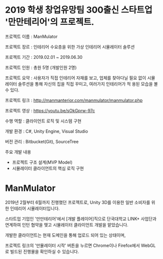 # 2019 학생 창업유망팀 300출신 스타트업 '만만테리어'의 프로젝트.

프로젝트 이름 : ManMulator

프로젝트 장르 : 인테리어 수요층을 위한 가상 인테리어 시뮬레이터 솔루션

프로젝트 기간 : 2019.02.01 ~ 2019.06.30

프로젝트 인원 : 총원 5명 (개발인원 2명)

프로젝트 요약 : 사용자가 직접 인테리어 자재를 보고, 업체를 찾아다닐 필요 없이 시뮬레이터 솔루션을 통해 자신의 집을 직접 꾸미고, 여러가지 인테리어가 적
용된 모습을 볼 수 있다.

프로젝트 링크 : http://manmanterior.com/manmulator/manmulator.php

프로젝트 영상 : https://youtu.be/sOkGprw-97c

수행 역할 : 클라이언트 로직 및 시스템 구현

개발 환경 : C#, Unity Engine, Visual Studio

버전 관리 : Bitbucket(Git), SourceTree

주요 개발 내용
 - 프로젝트 구조 설계(MVP Model)
 - 시뮬레이터 클라이언트의 핵심 로직 구현


# ManMulator
2019년 2월부터 6월까지 진행했던 프로젝트로,
Unity 3D를 이용한 일반 소비자를 위한 인테리어 시뮬레이터입니다.

스타트업 기업인 '만만테리어'에서 [개발 플레이어]직으로 단국대학교 LINK+ 사업단과 연계하여 인턴 협약을 맺고
시뮬레이터 클라이언트 개발을 맡았습니다.

개발한 클라이언트는 현재 도메인을 통해 업로드 되어 있는 상태이며,

프로젝트 링크의 '만뮬레이터 시작' 버튼을 누르면 Chrome이나 Firefox에서 WebGL로 빌드된 진행물을 확인하실 수 있습니다.

